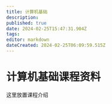 ```yaml
---
title: 计算机基础
description: 
published: true
date: 2024-02-25T15:47:31.904Z
tags: 
editor: markdown
dateCreated: 2024-02-25T06:09:59.515Z
---
```


# 计算机基础课程资料
这里放置课程介绍
